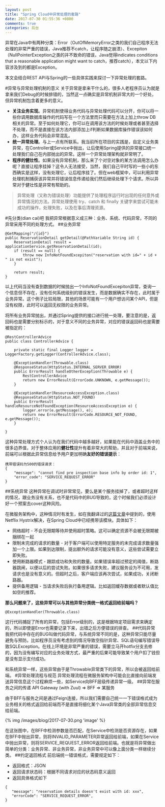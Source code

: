 ```yaml
---
layout: post
title: "Spring Cloud中异常处理的套路"
date: 2017-07-30 01:55:36 +0800
comments: true
categories: 后台
---
```

异常在Java中有两种分类：Error（OutOfMemoryError之类的我们自己程序无法处理的非常严重的错误，Java推荐不catch，让程序随之崩溃）、Excepiton（NullPointerException之类的并不致命的错误，Java觉得indicates conditions that a reasonable application might want to catch，推荐catch），本文以下内容涉及到的都是Exception。

本文会结合REST API与Spring的一些具体实践来探讨一下异常处理的套路。
<!--more-->
#异常与异常处理机制的意义
关于异常是拿来干什么的，很多人老程序员认为就是拿来我们Debug的时候排错的，当然这一点确实是异常机制非常大的一个好处，但异常机制包含着更多的意义。

* **关注业务实现**。异常机制使得业务代码与异常处理代码可以分开，你可以将一些你调用数据库操作的代码写在一个方法里而只需要在方法上加上throw DB相关的异常。至于如何处理它，你可以在调用该方法的时候处理或者甚至选择不处理，而不是直接在该方法内部添加上if判断如果数据库操作错误该如何办，这样业务代码会非常混乱。
* **统一异常处理**。与上一点有所联系。我当前所在项目的实践是，自定义业务类异常，在Controller或Service中抛出，让后使用Spring提供的异常接口统一处理我们自己在内部抛出的异常。这样一个异常处理架构就非常明了。
* **程序的健壮性**。如果没有异常机制，那么来了个对空对象的某方法调用怎么办呢？直接让程序挂掉？这令人无法接受，当然，我们自己平时写的一些小的东西确实是这样，没有处理它，让后程序挂了。但在web框架中，可以利用异常处理机制捕获该异常并将错误信息传递给我们然后继续处理下个请求。所以异常对于健壮性是非常有帮助的。

> 异常处理（又称为错误处理）功能提供了处理程序运行时出现的任何意外或异常情况的方法。异常处理使用 try、catch 和 finally 关键字来尝试可能未成功的操作，处理失败，以及在事后清理资源。

#先分类(dian cai)吧
我把异常根据意义成三种：业务、系统、代码异常，不同的异常采用不同的处理方式。
##业务异常
```
@GetMapping("/{id}")
public ReservationDetail getDetail(@PathVariable String id) {
    ReservationDetail result = applicationService.getReservationDetail(id);
    if (result == null) {
        throw new InfoNotFoundExcepiton("reservation with id=" + id + " is not exist");
    }

    return result;
}
```
以上代码当没有查到数据的时候抛出一个InfoNotFoundExcepiton异常，查询一个信息但不存在，没有任何系统级别的错误发生，而是数据确实不存在，此时属于业务异常。这个例子比较局限，其他的场景可能有一个用户想访问某个API，但是没有权限，此时可以返回无权限的业务异常。

将所有业务异常抛出，并通过Spring提供的接口进行统一处理，要注意的是，返回码也是需要分别标示的，对于意义不同的业务异常，对应的错误返回码也是需要被指定的：

```
@RestControllerAdvice
public class ControllerAdvice {

    private static final Logger logger = LoggerFactory.getLogger(ControllerAdvice.class);

    @ExceptionHandler(Throwable.class)
    @ResponseStatus(HttpStatus.INTERNAL_SERVER_ERROR)
    public ErrorResult handleOtherException(Throwable e) {
        RestControllerAdvice
        return new ErrorResult(ErrorCode.UNKNOWN, e.getMessage());
    }

    @ExceptionHandler(ResourceAccessException.class)
    @ResponseStatus(HttpStatus.NOT_FOUND)
    public ErrorResult handleResourceNotFoundException(ResourceAccessException e) {
        logger.error(e.getMessage(), e);
        return new ErrorResult(ErrorCode.RESOURCE_NOT_FOUND, e.getMessage());
    }

}

```
这种异常处理方式个人认为在我们代码中越多越好，如果能在代码中涵盖业务中的很多边界值，对于整体应用的**健壮性**提升有着非常大的帮助，并且对于前端来说，前端可以根据此异常信息给予用户更加明确**友好的错误提示**：

```
携带错误码为500的错误请求：
{
    "message": "cannot find pre inspection base info by order id: 1",
    "error_code": "SERVICE_REQUEST_ERROR"
}
```

##系统异常
这种异常在调试时非常常见，要么是某个服务挂掉了，或者超时这样的情况，跟业务没有关系，也不是代码中的BUG导致的，这个时候我们必须设计好一个预案去cover这种风险。

在微服务架构中，这种情况时有发生，如在我翻译过的[这篇文章](http://www.wangtianyi.top/blog/2017/05/05/gou-jian-wei-fu-wu-wei-fu-wu-jia-gou-zhong-de-jin-cheng-jian-tong-xin/)中提到的，使用Netflix Hystrix解决，在Spring Cloud中已经携带该模块。具体如下：

* 网络超时 - 不会无限期等待并使用超时策略。这可以确定资源不会被无限期被捆绑在一起
* 限制未完成的请求的数量 - 对于客户端可以使用特定服务的未完成请求数量强加一个上限。如果到达限制，提出额外的请求可能没有意义，这些尝试需要立即失败。
* 使用断路器模式 - 跟踪成功和失败的数量。如果错误率超过预定的阈值，断路器跳闸，以便以后的尝试失败。如果很多请求失败，建议服务设为不可用，发请求也是没有意义的。但超时之后，客户端应该再次尝试，如果成功，关闭断路器。
* 提供备用逻辑 - 当请求失败后执行备用逻辑。比如返回缓存数据或者默认值比如空的推荐。

**那么问题来了，这些异常可以与其他异常分类统一格式返回给前端吗？**

```
@ExceptionHandler(Throwable.class)
```
这行代码捕捉了所有的异常，包括Error级别的，这是根据特定项目需求来确定的，所以即使是Error也需要记录下来，出错之后方便错误的排查。
##代码异常
我把代码中存在的BUG叫做代码异常，与系统异常不同的是，这种异常只能尽量避免与预防。比如程序员没有考虑到的情况导致空指针异常、SQL语句编写错误导致SQLException。在线上环境是非常严重的错误，需要立马开hotfix分支去修的，因为没有编写对应的业务处理方式，最严重的后果可能导致某个用户扣了钱但是没有显示支付成功。

和系统异常一样，这些异常由于是Throwable异常类下的异常，所以会被返回给前端。
#异常处理流程与规范
异常处理流程在微服务架构中可能会比直接向前端发送异常信息这个过程麻烦一些，如Service向BFF层级传递异常一级。
##异常在服务之间的传递
API Gateway (with Zuul) => BFF => 某服务

由于BFF与服务之间是通过Feign连接，所以我们需要自己统一一下错误格式成为业务相关的格式返回给前端而不是直接将细化某个Java异常类的全部异常信息交给前端。

{% img /images/blog/2017-07-30.png 'image' %}

在这张图中，在BFF中检测参数是否匹配，在Service中检测是否资源存在，如果在BFF中抛出异常，则将INVALID_PARAMETER异常返回给前端，如果在Service中抛出异常，则将SERVICE_REQUEST_ERROR返回给前端。也就是将异常做出简单的分类：业务异常、非业务异常，非业务异常中可以像上面分类一样继续分类。
##约定返回格式
前后端统一错误格式，需要规定如下：

* 返回格式：JSON
* 返回请求状态码：根据不同请求对应的状态码意义返回
* 返回具体格式如下

```
{
   "message": "reservation details doesn't exist with id: xxx",
   "errorCode": "SERVICE_REQUEST_ERROR",
}
```